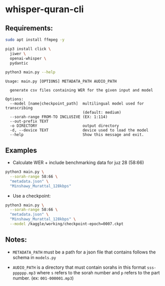 # whisper-quran-cli

## Requirements:

```bash
sudo apt install ffmpeg -y
```
```bash
pip3 install click \
  jiwer \
  openai-whisper \
  pydantic
```

```bash
python3 main.py --help
```

```
Usage: main.py [OPTIONS] METADATA_PATH AUDIO_PATH

  generate csv files containing WER for the given input and model

Options:
  --model [name|checkpoint_path]  multilingual model used for transcribing
                                  (default: medium)
  --sorah-range FROM-TO INCLUSIVE (EX: 1:114)
  --out-prefix TEXT
  -o DIRECTORY                    output directory
  -d, --device TEXT               device used to load the model
  --help                          Show this message and exit.
```

## Examples

* Calculate WER + include benchmarking data for juz 28 (58:66)

```bash
python3 main.py \
  --sorah-range 58:66 \
  "metadata.json" \
  "Minshawy_Murattal_128kbps"
```

* Use a checkpoint:

```bash
python3 main.py \
  --sorah-range 58:66 \
  "metadata.json" \
  "Minshawy_Murattal_128kbps" \
  --model /kaggle/working/checkpoint-epoch=0007.ckpt
```

## Notes:

* `METADATA_PATH` must be a path for a json file that contains follows the schema in `models.py`

* `AUDIO_PATH` is a directory that must contain sorahs in this format `sss-pppppp.mp3` where `s` refers to the sorah number and `p` refers to the part number. (ex: `001-000001.mp3`)
